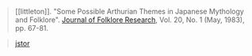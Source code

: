 > [[littleton]]. "Some Possible Arthurian Themes in Japanese Mythology and Folklore". [Journal of Folklore Research](journal-of-folklore-research.md), Vol. 20, No. 1 (May, 1983), pp. 67-81.

> [jstor](https://www.jstor.org/stable/3814301)